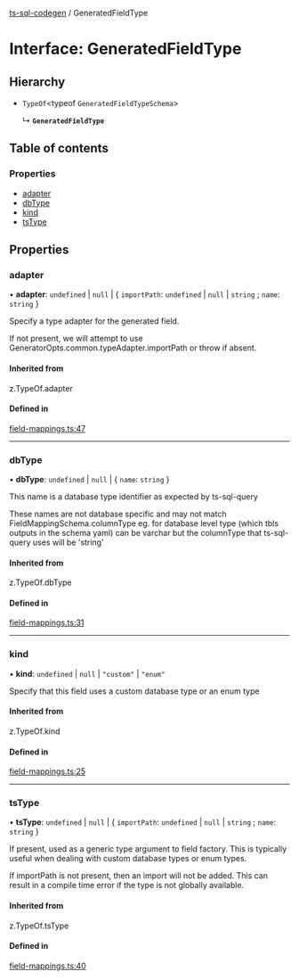 [ts-sql-codegen](../README.md) / GeneratedFieldType

# Interface: GeneratedFieldType

## Hierarchy

- `TypeOf`<typeof `GeneratedFieldTypeSchema`\>

  ↳ **`GeneratedFieldType`**

## Table of contents

### Properties

- [adapter](GeneratedFieldType.md#adapter)
- [dbType](GeneratedFieldType.md#dbtype)
- [kind](GeneratedFieldType.md#kind)
- [tsType](GeneratedFieldType.md#tstype)

## Properties

### adapter

• **adapter**: `undefined` \| ``null`` \| { `importPath`: `undefined` \| ``null`` \| `string` ; `name`: `string`  }

Specify a type adapter for the generated field.

If not present, we will attempt to use GeneratorOpts.common.typeAdapter.importPath or throw if absent.

#### Inherited from

z.TypeOf.adapter

#### Defined in

[field-mappings.ts:47](https://github.com/lorefnon/ts-sql-codegen/blob/e632c03/src/field-mappings.ts#L47)

___

### dbType

• **dbType**: `undefined` \| ``null`` \| { `name`: `string`  }

This name is a database type identifier as expected by ts-sql-query

These names are not database specific and may not match FieldMappingSchema.columnType eg. for database level type (which tbls outputs in the schema yaml) can be varchar but the columnType that ts-sql-query uses will be 'string'

#### Inherited from

z.TypeOf.dbType

#### Defined in

[field-mappings.ts:31](https://github.com/lorefnon/ts-sql-codegen/blob/e632c03/src/field-mappings.ts#L31)

___

### kind

• **kind**: `undefined` \| ``null`` \| ``"custom"`` \| ``"enum"``

Specify that this field uses a custom database type or an enum type

#### Inherited from

z.TypeOf.kind

#### Defined in

[field-mappings.ts:25](https://github.com/lorefnon/ts-sql-codegen/blob/e632c03/src/field-mappings.ts#L25)

___

### tsType

• **tsType**: `undefined` \| ``null`` \| { `importPath`: `undefined` \| ``null`` \| `string` ; `name`: `string`  }

If present, used as a generic type argument to field factory. This is typically useful when
dealing with custom database types or enum types.

If importPath is not present, then an import will not be added. This can result in a compile time error
if the type is not globally available.

#### Inherited from

z.TypeOf.tsType

#### Defined in

[field-mappings.ts:40](https://github.com/lorefnon/ts-sql-codegen/blob/e632c03/src/field-mappings.ts#L40)
